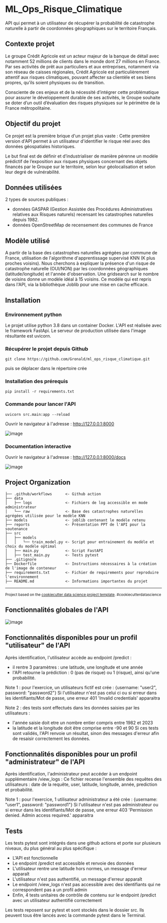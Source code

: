 ML_Ops_Risque_Climatique
==============================

API qui permet à un utilisateur de récupérer la probabilité de catastrophe naturelle à partir de coordonnées géographiques sur le territoire Français.


Contexte projet 
------------

Le groupe Crédit Agricole est un acteur majeur de la banque de détail avec notamment 52 millions de clients dans le monde dont 27 millions en France.
Par ses activités de prêt aux particuliers et aux entreprises, notamment via son réseau de caisses régionales, Crédit Agricole est particulièrement attentif aux risques climatiques, pouvant affecter sa clientèle et ses biens propres, qu’ils soient physiques ou de transition.

Consciente de ces enjeux et de la nécessité d’intégrer cette problématique pour assurer le développement durable de ses activités, le Groupe souhaite se doter d’un outil d’évaluation des risques physiques sur le périmètre de la France métropolitaine.


Objectif du projet 
------------

Ce projet est la première brique d'un projet plus vaste : 
Cette première version d'API permet à un utilisateur d'identifier le risque réel avec des données géospatiales historiques.

Le but final est de définir et d’industrialiser de manière pérenne un modèle prédictif de l’exposition aux risques physiques concernant des objets financés par le Groupe sur le territoire, selon leur géolocalisation et selon leur degré de vulnérabilité.


Données utilisées
------------

2 types de sources publiques :
- données GASPAR (Gestion Assistée des Procédures Administratives relatives aux Risques naturels) recensant les catastrophes naturelles depuis 1982.
- données OpenStreetMap de recensement des communes de France

  
Modèle utilisé
------------

A partir de la base des catastrophes naturelles agrégées par commune de France, utilisation de l'algorithme d'apprentissage supervisé KNN (K plus proches voisins).
Nous cherchons à expliquer la présence d'un risque de catastrophe naturelle (OUI/NON) par les coordonnées géographiques (latitude/longitude) et l'année d'observation.
Une gridsearch sur le nombre de voisins donne un modèle idéal à 15 voisins. 
Ce modèle qui est repris dans l'API, via la bibliothèque Joblib pour une mise en cache efficace.


Installation
------------

### Environnement python
Le projet utilise python 3.8 dans un container Docker.
L'API est réalisée avec le framework FastApi.
Le serveur de production utilisée dans l'image résultante est uvicorn.

### Récupérer le projet depuis Github
```
git clone https://github.com/Gronald/ml_ops_risque_climatique.git
```
puis se déplacer dans le répertoire crée

### Installation des prérequis
```
pip install -r requirements.txt
```

### Commande pour lancer l'API
```
uvicorn src.main:app --reload
```

Ouvrir le navigateur à l'adresse : 
http://127.0.0.1:8000

![image](https://github.com/Gronald/ml_ops_risque_climatique/assets/19773220/5a5f3923-4b13-4108-8f21-6e044576f019)


### Documentation interactive
Ouvrir le navigateur à l'adresse : 
http://127.0.0.1:8000/docs

![image](https://github.com/Gronald/ml_ops_risque_climatique/assets/19773220/f0832eb1-3a07-4548-b7e3-2ea54b693277)


Project Organization
------------

    ├── .github/workflows      <- Github action
    ├── data
    │   ├── logs               <- Fichiers de log accessible en mode administrateur
    │   └── raw                <- Base des catastrophes naturelles agrégées utilisée pour le modèle KNN
    ├── models                 <- joblib contenant le modèle retenu 
    ├── reports                <- Présentation PPT de l'API pour la soutenance   
    ├── src                
    │   ├── models         
    │   │   └── train_model.py <- Script pour entrainement du modèle et choix du modèle optimal
    │   ├── main.py            <- Script FastAPI
    │   ├── test_main.py       <- Tests pytest      
    ├── .gitignore
    ├── Dockerfile             <- Instructions nécessaires à la création de l'image de conteneur
    ├── requirements.txt       <- Fichier de requirements pour reproduire l'environnement
    ├── README.md              <- Informations importantes du projet

--------

<p><small>Project based on the <a target="_blank" href="https://drivendata.github.io/cookiecutter-data-science/">cookiecutter data science project template</a>. #cookiecutterdatascience</small></p>


Fonctionnalités globales de l'API
------------


![image](https://github.com/Gronald/ml_ops_risque_climatique/assets/19773220/490a485a-ecb3-45c0-b667-7a133c740309)



Fonctionnalités disponibles pour un profil "utilisateur" de l'API
------------

Après identification, l'utilisateur accède au endpoint /predict :
- il rentre 3 paramètres : une latitude, une longitude et une année
- l'API retourne la prédiction : 0 (pas de risque) ou 1 (risque), ainsi qu'une probabilité.

Note 1 : pour l'exercice, un utilisateurs fictif est crée : {username: "user2", password: "password2"}
Si l'utilisateur n'est pas celui ci ou si erreur dans les identifiants/Mot de passe, une erreur 401 'Invalid credentials' apparaitra

Note 2 : des tests sont effectués dans les données saisies par les utilisateurs :
- l'année saisie doit etre un nombre entier compris entre 1982 et 2023
- la latitude et la longitude doit être comprise entre -90 et 90
Si ces tests sont validés, l'API renvoie un résultat, sinon des messages d'erreur afin de resaisir correctement les données.


Fonctionnalités disponibles pour un profil "administrateur" de l'API
------------

Après identification, l'administrateur peut accéder à un endpoint supplémentaire /view_logs :
Ce fichier recense l'ensemble des requêtes des utilisateurs : date de la requête, user, latitude, longitude, année, prediction et probabilité.

Note 1 : pour l'exercice, 1 utilisateur administrateur a été crée : {username: "user1", password: "password1"}
Si l'utilisateur n'est pas administrateur ou si erreur dans les identifiants/Mot de passe, une erreur 403 'Permission denied. Admin access required.' apparaitra


Tests
------------

Les tests pytest sont intégrés dans une github actions et porte sur plusieurs niveaux, du plus général au plus spécifique :
- L'API est fonctionnelle
- Le endpoint /predict est accessible et renvoie des données
- L'utilisateur rentre une latitude hors normes, un message d'erreur apparaît
- L'utilisateur n'est pas authentifié, un message d'erreur apparaît
- Le endpoint /view_logs n'est pas accessible avec des identifiants qui ne correspondent pas a un profil admin
- Enfin, 4 tests unitaires de contrôle de contenu sur le endpoint /predict avec un utilisateur authentifié correctement

Les tests reposent sur pytest et sont stockés dans le dossier src. 
Ils peuvent tous être lancés avec la commande pytest dans le Terminal.




